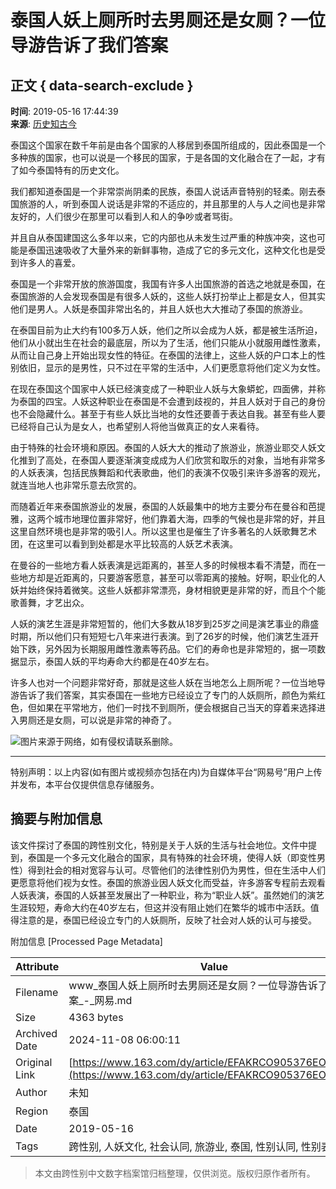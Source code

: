 # 泰国人妖上厕所时去男厕还是女厕？一位导游告诉了我们答案

## 正文 { data-search-exclude }


**时间**: 2019-05-16 17:44:39  
**来源**: [历史知古今](https://www.163.com/dy/media/T1545550750533.html)  

泰国这个国家在数千年前是由各个国家的人移居到泰国所组成的，因此泰国是一个多种族的国家，也可以说是一个移民的国家，于是各国的文化融合在了一起，才有了如今泰国特有的历史文化。

我们都知道泰国是一个非常崇尚阴柔的民族，泰国人说话声音特别的轻柔。刚去泰国旅游的人，听到泰国人说话是非常的不适应的，并且那里的人与人之间也是非常友好的，人们很少在那里可以看到人和人的争吵或者骂街。

并且自从泰国建国这么多年以来，它的内部也从未发生过严重的种族冲突，这也可能是泰国迅速吸收了大量外来的新鲜事物，造成了它的多元文化，这种文化也是受到许多人的喜爱。

泰国是一个非常开放的旅游国度，我国有许多人出国旅游的首选之地就是泰国，在泰国旅游的人会发现泰国是有很多人妖的，这些人妖打扮举止上都是女人，但其实他们是男人。人妖是泰国非常出名的，并且人妖也大大推动了泰国的旅游业。

在泰国目前为止大约有100多万人妖，他们之所以会成为人妖，都是被生活所迫，他们从小就出生在社会的最底层，所以为了生活，他们只能从小就服用雌性激素，从而让自己身上开始出现女性的特征。在泰国的法律上，这些人妖的户口本上的性别依旧，显示的是男性，只不过在平常的生活中，人们更愿意将他们定义为女性。

在现在泰国这个国家中人妖已经演变成了一种职业人妖与大象蟒蛇，四面佛，并称为泰国的四宝。人妖这种职业在泰国是不会遭到歧视的，并且人妖对于自己的身份也不会隐藏什么。甚至于有些人妖比当地的女性还要善于表达自我。甚至有些人要已经将自己认为是女人，也希望别人将他当做真正的女人来看待。

由于特殊的社会环境和原因。泰国的人妖大大的推动了旅游业，旅游业耶交人妖文化推到了高处，在泰国人要逐渐演变成成为人们欣赏和取乐的对象，当地有非常多的人妖表演，包括民族舞蹈和代表歌曲，他们的表演不仅吸引来许多游客的观光，就连当地人也非常乐意去欣赏的。

而随着近年来泰国旅游业的发展，泰国的人妖最集中的地方主要分布在曼谷和芭提雅，这两个城市地理位置非常好，他们靠着大海，四季的气候也是非常的好，并且这里自然环境也是非常的吸引人。所以这里也是催生了许多著名的人妖歌舞艺术团，在这里可以看到到处都是水平比较高的人妖艺术表演。

在曼谷的一些地方看人妖表演是远距离的，甚至人多的时候根本看不清楚，而在一些地方却是近距离的，只要游客愿意，甚至可以零距离的接触。好啊，职业化的人妖并始终保持着微笑。这些人妖都非常漂亮，身材相貌更是非常的好，而且个个能歌善舞，才艺出众。

人妖的演艺生涯是非常短暂的，他们大多数从18岁到25岁之间是演艺事业的鼎盛时期，所以他们只有短短七八年来进行表演。到了26岁的时候，他们演艺生涯开始下跌，另外因为长期服用雌性激素等药品。它们的寿命也是非常短的，据一项数据显示，泰国人妖的平均寿命大约都是在40岁左右。

许多人也对一个问题非常好奇，那就是这些人妖在当地怎么上厕所呢？一位当地导游告诉了我们答案，其实泰国在一些地方已经设立了专门的人妖厕所，颜色为紫红色，但如果在平常地方，他们一时找不到厕所，便会根据自己当天的穿着来选择进入男厕还是女厕，可以说是非常的神奇了。

![图片来源于网络，如有侵权请联系删除。](http://cms-bucket.nosdn.127.net/97bca0242cd34d5f87175b90dabeee8520161223112205.jpg)

---

特别声明：以上内容(如有图片或视频亦包括在内)为自媒体平台“网易号”用户上传并发布，本平台仅提供信息存储服务。

## 摘要与附加信息

<!-- tcd_abstract -->
该文件探讨了泰国的跨性别文化，特别是关于人妖的生活与社会地位。文件中提到，泰国是一个多元文化融合的国家，具有特殊的社会环境，使得人妖（即变性男性）得到社会的相对宽容与认可。尽管他们的法律性别仍为男性，但在生活中人们更愿意将他们视为女性。泰国的旅游业因人妖文化而受益，许多游客专程前去观看人妖表演，泰国的人妖甚至发展出了一种职业，称为“职业人妖”。虽然她们的演艺生涯较短，寿命大约在40岁左右，但这并没有阻止她们在繁华的城市中活跃。值得注意的是，泰国已经设立专门的人妖厕所，反映了社会对人妖的认可与接受。
<!-- tcd_abstract_end -->

附加信息 [Processed Page Metadata]

| Attribute       | Value                                  |
|-----------------|----------------------------------------|
| Filename        | www_泰国人妖上厕所时去男厕还是女厕？一位导游告诉了我们答案_-_网易.md                             |
| Size            | 4363 bytes                           |
| Archived Date   | 2024-11-08 06:00:11                             |
| Original Link   | [https://www.163.com/dy/article/EFAKRCO905376EO1.html](https://www.163.com/dy/article/EFAKRCO905376EO1.html)                       |
| Author          | 未知                               |
| Region          | 泰国                               |
| Date            | 2019-05-16                                 |
| Tags            | 跨性别, 人妖文化, 社会认同, 旅游业, 泰国, 性别认同, 性别表现                                 |
>
> 本文由跨性别中文数字档案馆归档整理，仅供浏览。版权归原作者所有。
>